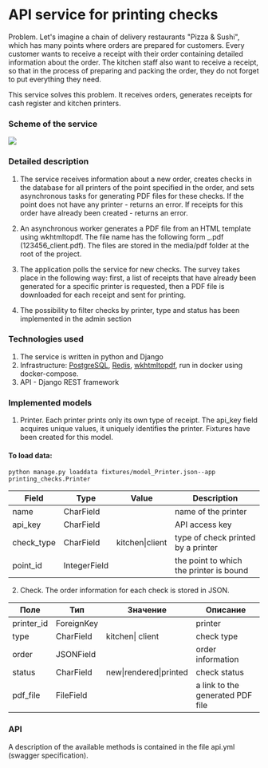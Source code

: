# API service for printing checks

Problem. Let's imagine a chain of delivery restaurants "Pizza & Sushi", which has many points where orders are prepared for customers. Every customer wants to receive a receipt with their order containing detailed information about the order. The kitchen staff also want to receive a receipt, so that in the process of preparing and packing the order, they do not forget to put everything they need.

This service solves this problem. It receives orders, generates receipts for cash register and kitchen printers.

### Scheme of the service

![][arch]

### Detailed description

1. The service receives information about a new order, creates checks in the database for all printers of the point specified in the order, and sets asynchronous tasks for generating PDF files for these checks. If the point does not have any printer - returns an error. If receipts for this order have already been created - returns an error.

2. An asynchronous worker generates a PDF file from an HTML template using wkhtmltopdf. The file name has the following form <order ID>_<check type>.pdf (123456_client.pdf). The files are stored in the media/pdf folder at the root of the project.

3. The application polls the service for new checks. The survey takes place in the following way: first, a list of receipts that have already been generated for a specific printer is requested, then a PDF file is downloaded for each receipt and sent for printing.

4. The possibility to filter checks by printer, type and status has been implemented in the admin section

### Technologies used

1. The service is written in python and Django
2. Infrastructure: [PostgreSQL], [Redis], [wkhtmltopdf], run in docker using docker-compose.
3. API - Django REST framework

### Implemented models

1. Printer. Each printer prints only its own type of receipt. The api_key field acquires unique values, it uniquely identifies the printer. Fixtures have been created for this model.

#### To load data:
```
python manage.py loaddata fixtures/model_Printer.json--app printing_checks.Printer
```

| Field      | Type         | Value   | Description                     |
|------------|--------------|---------|---------------------------------|
| name       | CharField    |         | name of the printer             |
| api_key    | CharField    |         | API access key                  |
| check_type | CharField    | kitchen\|client | type of check printed by a printer |
| point_id   | IntegerField |         | the point to which the printer is bound |

2. Check. The order information for each check is stored in JSON.

| Поле       | Тип        | Значение               | Описание |
|------------|------------| ---------------------- |---------|
| printer_id | ForeignKey |                        | printer |
| type       | CharField  | kitchen\| client  | check type                  |
| order      | JSONField  |                        | order information |
| status     | CharField  | new\|rendered\|printed | check status                  |
| pdf_file   | FileField  |                        | a link to the generated PDF file |

### API

A description of the available methods is contained in the file api.yml (swagger specification).

[wkhtmltopdf]: https://hub.docker.com/r/openlabs/docker-wkhtmltopdf-aas/
[postgresql]: https://hub.docker.com/_/postgres/
[redis]: https://hub.docker.com/_/redis/
[swagger]: https://editor.swagger.io/
[arch]: images/arch.png